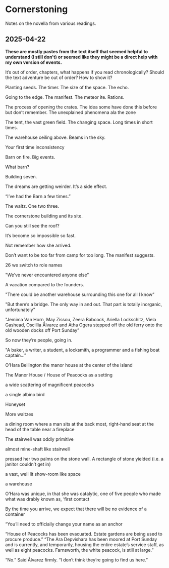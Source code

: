 # Cornerstoning

Notes on the novella from various readings.

## 2025-04-22

**These are mostly pastes from the text itself that seemed helpful to understand (I still don't) or seemed like they might be a direct help with my own version of events.**

It’s out of order, chapters, what happens if you read chronologically? Should the text adventure be out of order? How to show it?

Planting seeds. The timer. The size of the space. The echo.

Going to the edge. The manifest. The meteor ite. Rations.

The process of opening the crates. The idea some have done this before but don’t remember. The unexplained phenomena ala the zone

The tent, the vast green field. The changing space. Long times in short times.

The warehouse ceiling above. Beams in the sky.

Your first time inconsistency

Barn on fire. Big events.

What barn?

Building seven.

The dreams are getting weirder. It’s a side effect.

“I’ve had the Barn a few times.”

The waltz. One two three.

The cornerstone building and its site.

Can you still see the roof?

It’s become so impossible so fast.

Not remember how she arrived.

Don’t want to be too far from camp for too long. The manifest suggests.

26 we switch to role names

"We’ve never encountered anyone else”

A vacation compared to the founders.

"There could be another warehouse surrounding this one
for all I know”

"But there’s a bridge. The only way in and out. That part is totally
inorganic, unfortunately”

"Jemima Van Horn, May Zissou, Zeera Babcock, Ariella Lockschitz, Viela
Gashead, Oscillia Ålvarez and Atha Ogera stepped off the old ferry onto
the old wooden docks off Port Sunday”

So now they’re people, going in.

"A baker, a writer, a student, a locksmith, a programmer and a fishing boat
captain…”

O’Hara Bellington
the manor house at the center of
the island

The Manor House / House of Peacocks as a setting

a wide scattering of magnificent
peacocks

a single albino bird

Honeyset

More waltzes

a dining room where a man sits at the back most,
right-hand seat at the head of the table near a fireplace

The stairwell was oddly primitive

almost mine-shaft like stairwell

pressed her two palms on the stone wall.
A rectangle of stone yielded (i.e. a janitor couldn’t get in)

a vast, well lit show-room like space

a
warehouse

O’Hara was unique, in that she was catalytic, one
of five people who made what was drably known as, ‘first contact

By the time you arrive,
we expect that there will be no evidence of a container

“You’ll need to officially change your name as an anchor

“House of Peacocks has been evacuated. Estate gardens are being used to
procure produce.” “The Ara Depvishara has been moored at Port Sunday
and is currently, and temporarily, housing the entire estate’s service staff,
as well as eight peacocks. Farnsworth, the white peacock, is still at large.”

“No.” Said Ålvarez firmly. “I don’t think they’re going to find us here.”

